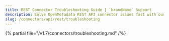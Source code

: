 ```yaml
---
title: REST Connector Troubleshooting Guide | `brandName` Support
description: Solve OpenMetadata REST API connector issues fast with our comprehensive troubleshooting guide. Debug common problems, error codes, and connection failures.
slug: /connectors/api/rest/troubleshooting
---
```


{% partial file="/v1.7/connectors/troubleshooting.md" /%}
